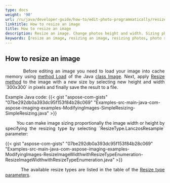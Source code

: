 ```yaml
---
type: docs
weight: '90'
url: /ru/java/developer-guide/how-to/edit-photo-programmatically/resize-image
linktitle: How to resize an image
title: How to resize an image
description: Resize an image. Change photos height and width. Sizing photos proportionally.
keywords: [resize an image, resizing an image, resizing photos, photo sizing, picture resizer]
---
```


## How to resize an image

<p align='justify'>
&nbsp;&nbsp;&nbsp;&nbsp;&nbsp;&nbsp;&nbsp;&nbsp;
Before editing an image you need to load your image into cache memory using
<a href="https://reference.aspose.com/imaging/ru/java/com.aspose.imaging/image/#load-java.lang.String-">method Load</a> of the Java
<a href="https://reference.aspose.com/imaging/ru/java/com.aspose.imaging/image/">class Image</a>. Next, apply 
<a href="https://reference.aspose.com/imaging/ru/java/com.aspose.imaging/image/#resize-int-int-">Resize method</a> to the image with a new size by selecting new height and width `300x300` in pixels and finally save the result to a file.
</p>

Example Java code:
{{< gist "aspose-com-gists" "07be292db0a393dc95f153f84b28c069" "Examples-src-main-java-com-aspose-imaging-examples-ModifyingImages-SimpleResizing-SimpleResizing.java" >}}

<p align='justify'>
&nbsp;&nbsp;&nbsp;&nbsp;&nbsp;&nbsp;&nbsp;&nbsp;
You can make image sizing proportionally the image width or height by specifying the resizing type by selecting `ResizeType.LanczosResample` parameter:
</p>

{{< gist "aspose-com-gists" "07be292db0a393dc95f153f84b28c069" "Examples-src-main-java-com-aspose-imaging-examples-ModifyingImages-ResizeImageWidthwithResizeTypeEnumeration-ResizeImageWidthwithResizeTypeEnumeration.java" >}}

<p align='justify'>
&nbsp;&nbsp;&nbsp;&nbsp;&nbsp;&nbsp;&nbsp;&nbsp;
The available resize types are listed in the table of the <a href="https://docs.aspose.com/imaging/ru/java/crop-rotate-and-resize-images/#resizing-images--resizetype-enumeration">Resize type parameters</a>.
</p>
